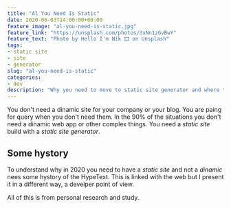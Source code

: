 ```yaml
---
title: "Al You Need Is Static"
date: 2020-06-03T14:00:00+00:00
feature_image: "al-you-need-is-static.jpg"
feature_link: "https://unsplash.com/photos/3xNn1zGvBwY"
feature_text: "Photo by Hello I'm Nik 🎞 on Unsplash"
tags:
- static site
- site
- generator
slug: "al-you-need-is-static"
categories:
- dev
description: "Why you need to move to static site generator and where they come from"
---
```


You don't need a dinamic site for your company or your blog. You are paing for query when you don't need them.
In the 90% of the situations you don't need a dinamic web app or other complex things. You need a *static site* build with a _static site generator_.

## Some hystory

To understand why in 2020 you need to have a *static site* and not a *dinamic* nees some hystory of the HypeText. This is linked with the web but I present it in a different way, a develper point of view. 

All of this is from personal research and study.

### 
